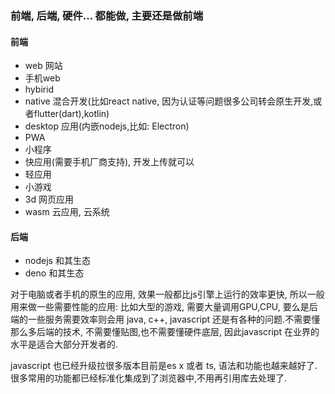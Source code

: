 

### 前端, 后端, 硬件... 都能做, 主要还是做前端

#### 前端
- web 网站
- 手机web 
- hybirid
- native 混合开发(比如react native, 因为认证等问题很多公司转会原生开发,或者flutter(dart),kotlin)
- desktop 应用(内嵌nodejs,比如: Electron)
- PWA
- 小程序
- 快应用(需要手机厂商支持), 开发上传就可以
- 轻应用
- 小游戏
- 3d 网页应用
- wasm 云应用, 云系统

#### 后端
- nodejs 和其生态
- deno 和其生态


对于电脑或者手机的原生的应用, 效果一般都比js引擎上运行的效率更快, 所以一般用来做一些需要性能的应用: 比如大型的游戏, 需要大量调用GPU,CPU, 要么是后端的一些服务需要效率则会用
java, c++, javascript 还是有各种的问题.不需要懂那么多后端的技术, 不需要懂贴图,也不需要懂硬件底层, 因此javascript 在业界的水平是适合大部分开发者的.

javascript 也已经升级拉很多版本目前是es x 或者 ts, 语法和功能也越来越好了. 很多常用的功能都已经标准化集成到了浏览器中,不用再引用库去处理了.

